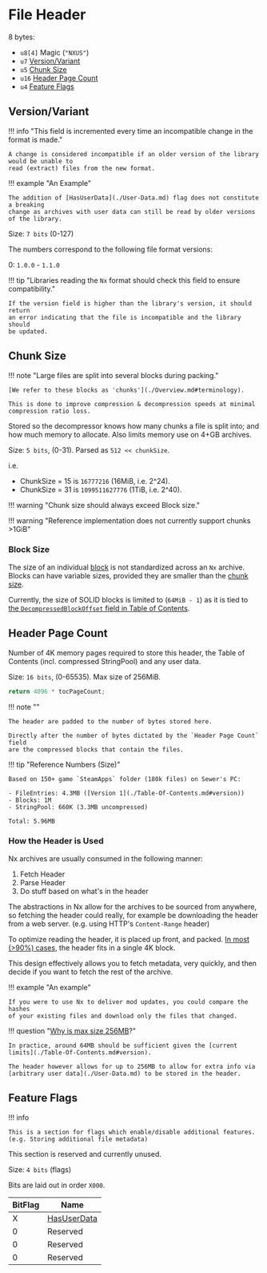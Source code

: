 # File Header

8 bytes:

- `u8[4]` Magic (`"NXUS"`)
- `u7` [Version/Variant](#versionvariant)
- `u5` [Chunk Size](#chunk-size)
- `u16` [Header Page Count](#header-page-count)
- `u4` [Feature Flags](#feature-flags)

## Version/Variant

!!! info "This field is incremented every time an incompatible change in the format is made."

    A change is considered incompatible if an older version of the library would be unable to
    read (extract) files from the new format.

!!! example "An Example"

    The addition of [HasUserData](./User-Data.md) flag does not constitute a breaking
    change as archives with user data can still be read by older versions of the library.

Size: `7 bits` (0-127)

The numbers correspond to the following file format versions:

0: `1.0.0` - `1.1.0`

!!! tip "Libraries reading the `Nx` format should check this field to ensure compatibility."

    If the version field is higher than the library's version, it should return
    an error indicating that the file is incompatible and the library should
    be updated.

## Chunk Size

!!! note "Large files are split into several blocks during packing."

    [We refer to these blocks as 'chunks'](./Overview.md#terminology).

    This is done to improve compression & decompression speeds at minimal compression ratio loss.

Stored so the decompressor knows how many chunks a file is split into; and how much memory to allocate.
Also limits memory use on 4+GB archives.

Size: `5 bits`, (0-31).
Parsed as `512 << chunkSize`.

i.e.

- ChunkSize = 15 is `16777216` (16MiB, i.e. 2^24).
- ChunkSize = 31 is `1099511627776` (1TiB, i.e. 2^40).

!!! warning "Chunk size should always exceed Block size."

!!! warning "Reference implementation does not currently support chunks >1GiB"

### Block Size

The size of an individual [block](./Overview.md#terminology) is not standardized
across an `Nx` archive. Blocks can have variable sizes, provided they are
smaller than the [chunk size](#chunk-size).

Currently, the size of SOLID blocks is limited to (`64MiB - 1`) as it is tied to
[the `DecompressedBlockOffset` field in Table of Contents](./Table-Of-Contents.md).

## Header Page Count

Number of 4K memory pages required to store this header, the Table of Contents
(incl. compressed StringPool) and any user data.

Size: `16 bits`, (0-65535).
Max size of 256MiB.

```csharp
return 4096 * tocPageCount;
```

!!! note ""

    The header are padded to the number of bytes stored here.

    Directly after the number of bytes dictated by the `Header Page Count` field
    are the compressed blocks that contain the files.

!!! tip "Reference Numbers (Size)"

    Based on 150+ game `SteamApps` folder (180k files) on Sewer's PC:

    - FileEntries: 4.3MB ([Version 1](./Table-Of-Contents.md#version))
    - Blocks: 1M
    - StringPool: 660K (3.3MB uncompressed)

    Total: 5.96MB

### How the Header is Used

Nx archives are usually consumed in the following manner:

1. Fetch Header
2. Parse Header
3. Do stuff based on what's in the header

The abstractions in Nx allow for the archives to be sourced from anywhere,
so fetching the header could really, for example be downloading the header
from a web server. (e.g. using HTTP's `Content-Range` header)

To optimize reading the header, it is placed up front, and packed.
[In most (>90%) cases](./Table-Of-Contents.md#performance-considerations),
the header fits in a single 4K block.

This design effectively allows you to fetch metadata, very quickly, and
then decide if you want to fetch the rest of the archive.

!!! example "An example"

    If you were to use Nx to deliver mod updates, you could compare the hashes
    of your existing files and download only the files that changed.

!!! question "[Why is max size 256MB](#header-page-count)?"

    In practice, around 64MB should be sufficient given the [current limits](./Table-Of-Contents.md#version).

    The header however allows for up to 256MB to allow for extra info via [arbitrary user data](./User-Data.md) to be stored in the header.

## Feature Flags

!!! info

    This is a section for flags which enable/disable additional features. (e.g. Storing additional file metadata)

This section is reserved and currently unused.

Size: `4 bits` (flags)

Bits are laid out in order `X000`.

| BitFlag | Name                          |
|---------|-------------------------------|
| X       | [HasUserData](./User-Data.md) |
| 0       | Reserved                      |
| 0       | Reserved                      |
| 0       | Reserved                      |

